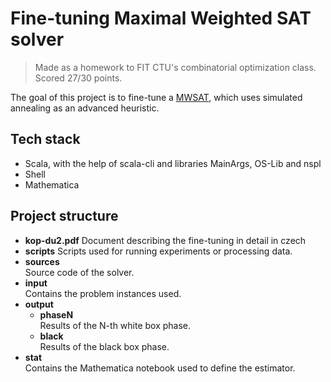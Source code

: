 # Fine-tuning Maximal Weighted SAT solver 

> Made as a homework to FIT CTU's combinatorial optimization class. Scored 27/30 points.

The goal of this project is to fine-tune a [MWSAT](https://en.wikipedia.org/wiki/Maximum_satisfiability_problem),
which uses simulated annealing as an advanced heuristic.

## Tech stack
- Scala, with the help of scala-cli and libraries MainArgs, OS-Lib and nspl 
- Shell
- Mathematica

## Project structure
- **kop-du2.pdf** 
  Document describing the fine-tuning in detail in czech
- **scripts** 
  Scripts used for running experiments or processing data.
- **sources**  
  Source code of the solver.
- **input**  
  Contains the problem instances used.
- **output**
    - **phaseN**  
      Results of the N-th white box phase.
    - **black**  
      Results of the black box phase.
- **stat**  
  Contains the Mathematica notebook used to define the estimator.


